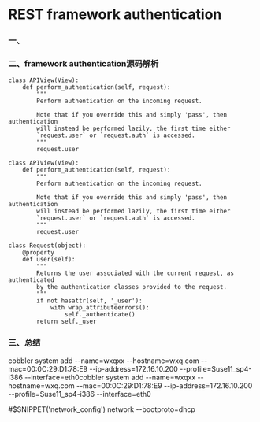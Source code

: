 # REST framework authentication

### 一、



### 二、framework authentication源码解析

```
class APIView(View):
    def perform_authentication(self, request):
        """
        Perform authentication on the incoming request.

        Note that if you override this and simply 'pass', then authentication
        will instead be performed lazily, the first time either
        `request.user` or `request.auth` is accessed.
        """
        request.user
```
```
class APIView(View):
    def perform_authentication(self, request):
        """
        Perform authentication on the incoming request.

        Note that if you override this and simply 'pass', then authentication
        will instead be performed lazily, the first time either
        `request.user` or `request.auth` is accessed.
        """
        request.user
```

```
class Request(object):
    @property
    def user(self):
        """
        Returns the user associated with the current request, as authenticated
        by the authentication classes provided to the request.
        """
        if not hasattr(self, '_user'):
            with wrap_attributeerrors():
                self._authenticate()
        return self._user
```

### 三、总结
cobbler system add --name=wxqxx --hostname=wxq.com --mac=00:0C:29:D1:78:E9 --ip-address=172.16.10.200 --profile=Suse11_sp4-i386 --interface=eth0cobbler system add --name=wxqxx --hostname=wxq.com --mac=00:0C:29:D1:78:E9 --ip-address=172.16.10.200 --profile=Suse11_sp4-i386 --interface=eth0


#$SNIPPET('network_config')
network --bootproto=dhcp
